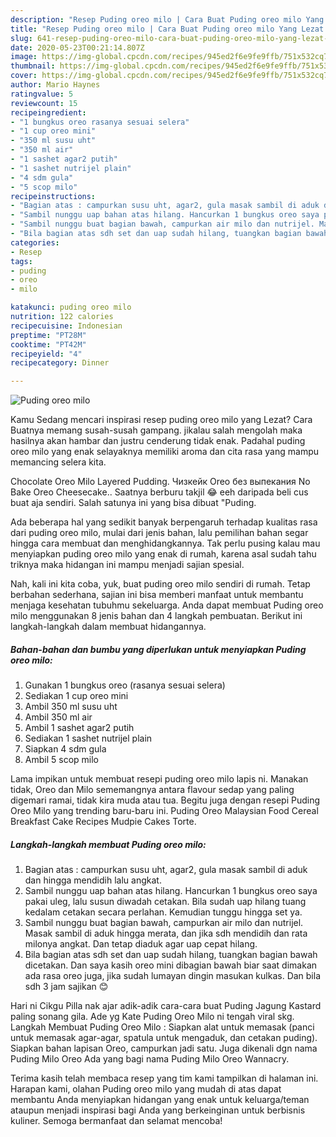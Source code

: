 ```yaml
---
description: "Resep Puding oreo milo | Cara Buat Puding oreo milo Yang Lezat Sekali"
title: "Resep Puding oreo milo | Cara Buat Puding oreo milo Yang Lezat Sekali"
slug: 641-resep-puding-oreo-milo-cara-buat-puding-oreo-milo-yang-lezat-sekali
date: 2020-05-23T00:21:14.807Z
image: https://img-global.cpcdn.com/recipes/945ed2f6e9fe9ffb/751x532cq70/puding-oreo-milo-foto-resep-utama.jpg
thumbnail: https://img-global.cpcdn.com/recipes/945ed2f6e9fe9ffb/751x532cq70/puding-oreo-milo-foto-resep-utama.jpg
cover: https://img-global.cpcdn.com/recipes/945ed2f6e9fe9ffb/751x532cq70/puding-oreo-milo-foto-resep-utama.jpg
author: Mario Haynes
ratingvalue: 5
reviewcount: 15
recipeingredient:
- "1 bungkus oreo rasanya sesuai selera"
- "1 cup oreo mini"
- "350 ml susu uht"
- "350 ml air"
- "1 sashet agar2 putih"
- "1 sashet nutrijel plain"
- "4 sdm gula"
- "5 scop milo"
recipeinstructions:
- "Bagian atas : campurkan susu uht, agar2, gula masak sambil di aduk dan hingga mendidih lalu angkat."
- "Sambil nunggu uap bahan atas hilang. Hancurkan 1 bungkus oreo saya pakai uleg, lalu susun diwadah cetakan. Bila sudah uap hilang tuang kedalam cetakan secara perlahan. Kemudian tunggu hingga set ya."
- "Sambil nunggu buat bagian bawah, campurkan air milo dan nutrijel. Masak sambil di aduk hingga merata, dan jika sdh mendidih dan rata milonya angkat. Dan tetap diaduk agar uap cepat hilang."
- "Bila bagian atas sdh set dan uap sudah hilang, tuangkan bagian bawah dicetakan. Dan saya kasih oreo mini dibagian bawah biar saat dimakan ada rasa oreo juga, jika sudah lumayan dingin masukan kulkas. Dan bila sdh 3 jam sajikan 😊"
categories:
- Resep
tags:
- puding
- oreo
- milo

katakunci: puding oreo milo 
nutrition: 122 calories
recipecuisine: Indonesian
preptime: "PT28M"
cooktime: "PT42M"
recipeyield: "4"
recipecategory: Dinner

---
```



![Puding oreo milo](https://img-global.cpcdn.com/recipes/945ed2f6e9fe9ffb/751x532cq70/puding-oreo-milo-foto-resep-utama.jpg)

Kamu Sedang mencari inspirasi resep puding oreo milo yang Lezat? Cara Buatnya memang susah-susah gampang. jikalau salah mengolah maka hasilnya akan hambar dan justru cenderung tidak enak. Padahal puding oreo milo yang enak selayaknya memiliki aroma dan cita rasa yang mampu memancing selera kita.

Chocolate Oreo Milo Layered Pudding. Чизкейк Oreo без выпекания No Bake Oreo Cheesecake.. Saatnya berburu takjil 😂 eeh daripada beli cus buat aja sendiri. Salah satunya ini yang bisa dibuat &#34;Puding.

Ada beberapa hal yang sedikit banyak berpengaruh terhadap kualitas rasa dari puding oreo milo, mulai dari jenis bahan, lalu pemilihan bahan segar hingga cara membuat dan menghidangkannya. Tak perlu pusing kalau mau menyiapkan puding oreo milo yang enak di rumah, karena asal sudah tahu triknya maka hidangan ini mampu menjadi sajian spesial.


Nah, kali ini kita coba, yuk, buat puding oreo milo sendiri di rumah. Tetap berbahan sederhana, sajian ini bisa memberi manfaat untuk membantu menjaga kesehatan tubuhmu sekeluarga. Anda dapat membuat Puding oreo milo menggunakan 8 jenis bahan dan 4 langkah pembuatan. Berikut ini langkah-langkah dalam membuat hidangannya.

<!--inarticleads1-->

##### Bahan-bahan dan bumbu yang diperlukan untuk menyiapkan Puding oreo milo:

1. Gunakan 1 bungkus oreo (rasanya sesuai selera)
1. Sediakan 1 cup oreo mini
1. Ambil 350 ml susu uht
1. Ambil 350 ml air
1. Ambil 1 sashet agar2 putih
1. Sediakan 1 sashet nutrijel plain
1. Siapkan 4 sdm gula
1. Ambil 5 scop milo


Lama impikan untuk membuat resepi puding oreo milo lapis ni. Manakan tidak, Oreo dan Milo sememangnya antara flavour sedap yang paling digemari ramai, tidak kira muda atau tua. Begitu juga dengan resepi Puding Oreo Milo yang trending baru-baru ini. Puding Oreo Malaysian Food Cereal Breakfast Cake Recipes Mudpie Cakes Torte. 

<!--inarticleads2-->

##### Langkah-langkah membuat Puding oreo milo:

1. Bagian atas : campurkan susu uht, agar2, gula masak sambil di aduk dan hingga mendidih lalu angkat.
1. Sambil nunggu uap bahan atas hilang. Hancurkan 1 bungkus oreo saya pakai uleg, lalu susun diwadah cetakan. Bila sudah uap hilang tuang kedalam cetakan secara perlahan. Kemudian tunggu hingga set ya.
1. Sambil nunggu buat bagian bawah, campurkan air milo dan nutrijel. Masak sambil di aduk hingga merata, dan jika sdh mendidih dan rata milonya angkat. Dan tetap diaduk agar uap cepat hilang.
1. Bila bagian atas sdh set dan uap sudah hilang, tuangkan bagian bawah dicetakan. Dan saya kasih oreo mini dibagian bawah biar saat dimakan ada rasa oreo juga, jika sudah lumayan dingin masukan kulkas. Dan bila sdh 3 jam sajikan 😊


Hari ni Cikgu Pilla nak ajar adik-adik cara-cara buat Puding Jagung Kastard paling sonang gila. Ade yg Kate Puding Oreo Milo ni tengah viral skg. Langkah Membuat Puding Oreo Milo : Siapkan alat untuk memasak (panci untuk memasak agar-agar, spatula untuk mengaduk, dan cetakan puding). Siapkan bahan lapisan Oreo, campurkan jadi satu. Juga dikenali dgn nama Puding Milo Oreo Ada yang bagi nama Puding Milo Oreo Wannacry. 

Terima kasih telah membaca resep yang tim kami tampilkan di halaman ini. Harapan kami, olahan Puding oreo milo yang mudah di atas dapat membantu Anda menyiapkan hidangan yang enak untuk keluarga/teman ataupun menjadi inspirasi bagi Anda yang berkeinginan untuk berbisnis kuliner. Semoga bermanfaat dan selamat mencoba!
